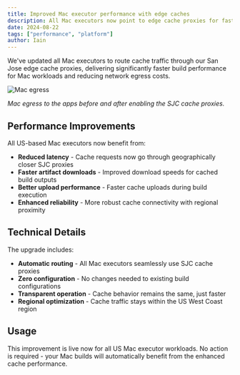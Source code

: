 ```yaml
---
title: Improved Mac executor performance with edge caches
description: All Mac executors now point to edge cache proxies for faster builds
date: 2024-08-22
tags: ["performance", "platform"]
author: Iain
---
```


We've updated all Mac executors to route cache traffic through our San Jose edge cache proxies,
delivering significantly faster build performance for Mac workloads and reducing network
egress costs.

![Mac egress](/spotlight_images/mac-egress-with-proxy.png)

_Mac egress to the apps before and after enabling the SJC cache proxies._

## Performance Improvements

All US-based Mac executors now benefit from:

- **Reduced latency** - Cache requests now go through geographically closer SJC proxies
- **Faster artifact downloads** - Improved download speeds for cached build outputs
- **Better upload performance** - Faster cache uploads during build execution
- **Enhanced reliability** - More robust cache connectivity with regional proximity

## Technical Details

The upgrade includes:

- **Automatic routing** - All Mac executors seamlessly use SJC cache proxies
- **Zero configuration** - No changes needed to existing build configurations
- **Transparent operation** - Cache behavior remains the same, just faster
- **Regional optimization** - Cache traffic stays within the US West Coast region

## Usage

This improvement is live now for all US Mac executor workloads. No action is required - your Mac builds will automatically benefit from the enhanced cache performance.
